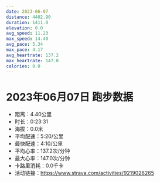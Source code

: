 ```yaml
---
date: 2023-06-07
distance: 4402.90
duration: 1411.0
elevation: 0.0
avg_speed: 11.23
max_speed: 14.40
avg_pace: 5.34
max_pace: 4.17
avg_heartrate: 137.2
max_heartrate: 147.0
calories: 0.0
---
```


# 2023年06月07日 跑步数据

- 距离：4.40公里
- 时长：0:23:31
- 海拔：0.0米
- 平均配速：5:20/公里
- 最快配速：4:10/公里
- 平均心率：137.2次/分钟
- 最大心率：147.0次/分钟
- 卡路里消耗：0.0千卡
- 活动链接：https://www.strava.com/activities/9219028265

